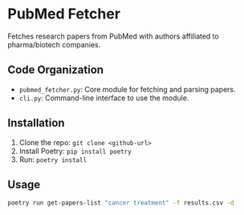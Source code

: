 # PubMed Fetcher

Fetches research papers from PubMed with authors affiliated to pharma/biotech companies.

## Code Organization
- `pubmed_fetcher.py`: Core module for fetching and parsing papers.
- `cli.py`: Command-line interface to use the module.

## Installation
1. Clone the repo: `git clone <github-url>`
2. Install Poetry: `pip install poetry`
3. Run: `poetry install`

## Usage
```bash
poetry run get-papers-list "cancer treatment" -f results.csv -d